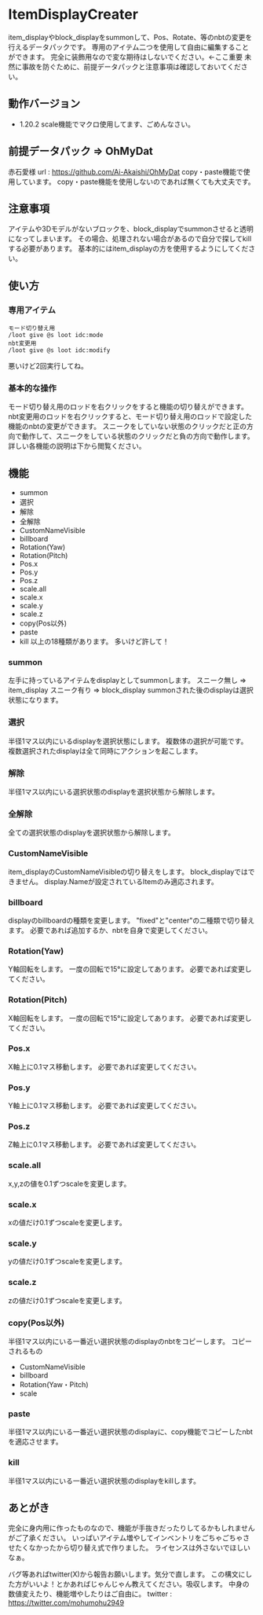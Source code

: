 # ItemDisplayCreater
item_displayやblock_displayをsummonして、Pos、Rotate、等のnbtの変更を行えるデータパックです。
専用のアイテム二つを使用して自由に編集することができます。
完全に装飾用なので変な期待はしないでください。←ここ重要
未然に事故を防ぐために、前提データパックと注意事項は確認しておいてください。

## 動作バージョン
- 1.20.2
scale機能でマクロ使用してます、ごめんなさい。

## 前提データパック => OhMyDat
赤石愛様
url : https://github.com/Ai-Akaishi/OhMyDat
copy・paste機能で使用しています。
copy・paste機能を使用しないのであれば無くても大丈夫です。

## 注意事項
アイテムや3Dモデルがないブロックを、block_displayでsummonさせると透明になってしまいます。
その場合、処理されない場合があるので自分で探してkillする必要があります。
基本的にはitem_displayの方を使用するようにしてください。

## 使い方
### 専用アイテム
```
モード切り替え用
/loot give @s loot idc:mode
nbt変更用
/loot give @s loot idc:modify
```
悪いけど2回実行してね。

### 基本的な操作
モード切り替え用のロッドを右クリックをすると機能の切り替えができます。
nbt変更用のロッドを右クリックすると、モード切り替え用のロッドで設定した機能のnbtの変更ができます。
スニークをしていない状態のクリックだと正の方向で動作して、スニークをしている状態のクリックだと負の方向で動作します。
詳しい各機能の説明は下から閲覧ください。

## 機能
- summon
- 選択
- 解除
- 全解除
- CustomNameVisible
- billboard
- Rotation(Yaw)
- Rotation(Pitch)
- Pos.x
- Pos.y
- Pos.z
- scale.all
- scale.x
- scale.y
- scale.z
- copy(Pos以外)
- paste
- kill
以上の18種類があります。
多いけど許して！

### summon
左手に持っているアイテムをdisplayとしてsummonします。
スニーク無し => item_display
スニーク有り => block_display
summonされた後のdisplayは選択状態になります。

### 選択
半径1マス以内にいるdisplayを選択状態にします。
複数体の選択が可能です。
複数選択されたdisplayは全て同時にアクションを起こします。

### 解除
半径1マス以内にいる選択状態のdisplayを選択状態から解除します。

### 全解除
全ての選択状態のdisplayを選択状態から解除します。

### CustomNameVisible
item_displayのCustomNameVisibleの切り替えをします。
block_displayではできません。
display.Nameが設定されているItemのみ適応されます。

### billboard
displayのbillboardの種類を変更します。
"fixed"と"center"の二種類で切り替えます。
必要であれば追加するか、nbtを自身で変更してください。

### Rotation(Yaw)
Y軸回転をします。
一度の回転で15°に設定してあります。
必要であれば変更してください。

### Rotation(Pitch)
X軸回転をします。
一度の回転で15°に設定してあります。
必要であれば変更してください。

### Pos.x
X軸上に0.1マス移動します。
必要であれば変更してください。

### Pos.y
Y軸上に0.1マス移動します。
必要であれば変更してください。

### Pos.z
Z軸上に0.1マス移動します。
必要であれば変更してください。

### scale.all
x,y,zの値を0.1ずつscaleを変更します。

### scale.x
xの値だけ0.1ずつscaleを変更します。

### scale.y
yの値だけ0.1ずつscaleを変更します。

### scale.z
zの値だけ0.1ずつscaleを変更します。

### copy(Pos以外)
半径1マス以内にいる一番近い選択状態のdisplayのnbtをコピーします。
コピーされるもの
- CustomNameVisible
- billboard
- Rotation(Yaw・Pitch)
- scale

### paste
半径1マス以内にいる一番近い選択状態のdisplayに、copy機能でコピーしたnbtを適応させます。

### kill
半径1マス以内にいる一番近い選択状態のdisplayをkillします。

## あとがき
完全に身内用に作ったものなので、機能が手抜きだったりしてるかもしれませんがご了承ください。
いっぱいアイテム増やしてインベントリをごちゃごちゃさせたくなかったから切り替え式で作りました。
ライセンスは外さないでほしいなぁ。

バグ等あればtwitter(X)から報告お願いします。気分で直します。
この構文にした方がいいよ！とかあればじゃんじゃん教えてください。吸収します。
中身の数値変えたり、機能増やしたりはご自由に。
twitter : https://twitter.com/mohumohu2949